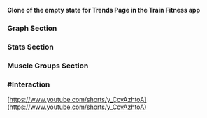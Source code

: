 **Clone of the empty state for Trends Page in the Train Fitness app**

### **Graph Section**

### **Stats Section**

### **Muscle Groups Section**

### **#Interaction**
[https://www.youtube.com/shorts/y_CcvAzhtoA](https://www.youtube.com/shorts/y_CcvAzhtoA)
